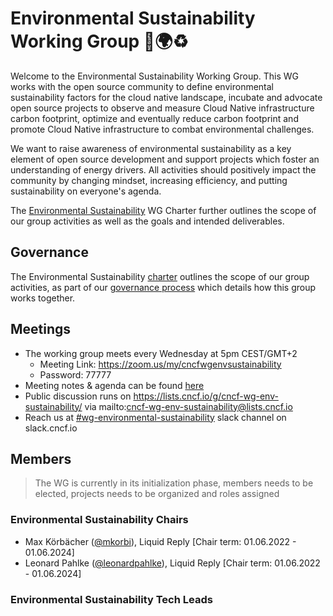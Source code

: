 # Environmental Sustainability Working Group 🌳🌍♻️

Welcome to the Environmental Sustainability Working Group. This WG works with the open source community to define environmental sustainability factors for the cloud native landscape, incubate and advocate open source projects to observe and measure Cloud Native infrastructure carbon footprint, optimize and eventually reduce carbon footprint and promote Cloud Native infrastructure to combat environmental challenges. 

We want to raise awareness of environmental sustainability as a key element of open source development and support projects which foster an understanding of energy drivers. All activities should positively impact the community by changing mindset, increasing efficiency, and putting sustainability on everyone's agenda.

The [Environmental Sustainability](https://github.com/cncf/env-sustainability-wg/charter.md) WG Charter further outlines the scope of our group activities as well as the goals and intended deliverables.

## Governance

The Environmental Sustainability [charter](charter.md) outlines the scope of our group activities, as part of our [governance process](/governance/README.md) which details how this group works together.

## Meetings

* The working group meets every Wednesday at 5pm CEST/GMT+2 
  * Meeting Link: https://zoom.us/my/cncfwgenvsustainability
  * Password: 77777
* Meeting notes & agenda can be found [here](https://docs.google.com/document/d/1TkmMyXJABC66NfYmivnh7z8Y_vpq9f9foaOuDVQS_Lo/edit#)
* Public discussion runs on https://lists.cncf.io/g/cncf-wg-env-sustainability/ via mailto:cncf-wg-env-sustainability@lists.cncf.io
* Reach us at [#wg-environmental-sustainability](https://cloud-native.slack.com/archives/C03F270PDU6) slack channel on slack.cncf.io

## Members

> The WG is currently in its initialization phase, members needs to be elected, projects needs to be organized and roles assigned

### Environmental Sustainability Chairs

* Max Körbächer ([@mkorbi](https://github.com/mkorbi)), Liquid Reply [Chair term: 01.06.2022 - 01.06.2024]
* Leonard Pahlke ([@leonardpahlke](https://github.com/leonardpahlke)), Liquid Reply [Chair term: 01.06.2022 - 01.06.2024]

### Environmental Sustainability Tech Leads

